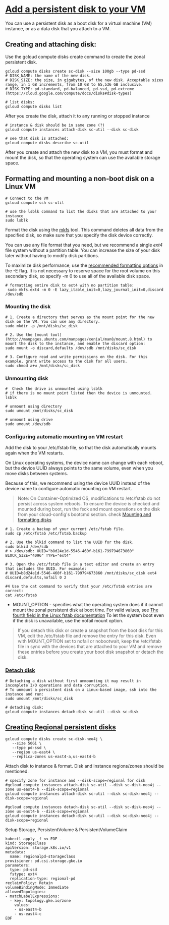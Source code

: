 # [Add a persistent disk to your VM](https://cloud.google.com/compute/docs/disks/add-persistent-disk)

You can use a persistent disk as a boot disk for a virtual machine (VM) instance, 
or as a data disk that you attach to a VM.

## Creating and attaching disk:

Use the gcloud compute disks create command to create the zonal persistent disk.
```shell
gcloud compute disks create sc-disk --size 100gb --type pd-ssd
# DISK_NAME: the name of the new disk.
# DISK_SIZE: the size, in gigabytes, of the new disk. Acceptable sizes range, in 1 GB increments, from 10 GB to 65,536 GB inclusive.
# DISK_TYPE: pd-standard, pd-balanced, pd-ssd, pd-extreme (https://cloud.google.com/compute/docs/disks#disk-types)

# list disks:
gcloud compute disks list
```

After you create the disk, attach it to any running or stopped instance
```shell
# instance & disk should be in same zone (?)
gcloud compute instances attach-disk sc-util --disk sc-disk

# see that disk is attached:
gcloud compute disks describe sc-util
```
After you create and attach the new disk to a VM, you must format and mount the disk, so that the operating system can use the available storage space.


## Formatting and mounting a non-boot disk on a Linux VM

```shell
# Connect to the VM
gcloud compute ssh sc-util

# use the lsblk command to list the disks that are attached to your instance
sudo lsblk
```
Format the disk using the [mkfs](http://manpages.ubuntu.com/manpages/xenial/man8/mkfs.8.html) tool. 
This command deletes all data from the specified disk, so make sure that you specify the disk device correctly.

You can use any file format that you need, but we recommend a single *ext4* file system without a partition table. 
You can increase the size of your disk later without having to modify disk partitions.

To maximize disk performance, use the [recommended formatting options](https://cloud.google.com/compute/docs/disks/optimizing-pd-performance#formatting_parameters) 
in the -E flag. It is not necessary to reserve space for the root volume on this secondary disk, 
so specify -m 0 to use all of the available disk space.

```shell
# formatting entire disk to ext4 with no partition table:
 sudo mkfs.ext4 -m 0 -E lazy_itable_init=0,lazy_journal_init=0,discard /dev/sdb
```

### Mounting the disk
```shell
# 1. Create a directory that serves as the mount point for the new disk on the VM. You can use any directory.
sudo mkdir -p /mnt/disks/sc_disk

# 2. Use the [mount tool](http://manpages.ubuntu.com/manpages/xenial/man8/mount.8.html) to mount the disk to the instance, and enable the discard option:
sudo mount -o discard,defaults /dev/sdb /mnt/disks/sc_disk

# 3. Configure read and write permissions on the disk. For this example, grant write access to the disk for all users.
sudo chmod a+w /mnt/disks/sc_disk
```

### Unmounting disk
```shell
#  Check the drive is unmounted using lsblk
# if there is no mount point listed then the device is unmounted.
lsblk

# unmount using directory
sudo umount /mnt/disks/sc_disk

# unmount using drive
sudo umount /dev/sdb
```

### Configuring automatic mounting on VM restart
Add the disk to your /etc/fstab file, so that the disk automatically mounts again when the VM restarts.

On Linux operating systems, the device name can change with each reboot, 
but the device UUID always points to the same volume, even when you move disks between systems. 

Because of this, we recommend using the device UUID instead of the device name to configure automatic mounting on VM restart.

> Note: On Container-Optimized OS, modifications to /etc/fstab do not persist across system reboots. 
> To ensure the device is checked and mounted during boot, run the fsck and mount operations on the disk from your cloud-config's bootcmd section.
> check [Mounting and formatting disks](https://cloud.google.com/container-optimized-os/docs/concepts/disks-and-filesystem#mounting_and_formatting_disks)

```shell
# 1. Create a backup of your current /etc/fstab file.
sudo cp /etc/fstab /etc/fstab.backup

# 2. Use the blkid command to list the UUID for the disk.
sudo blkid /dev/sdb
# > /dev/sdb: UUID="b8d24e1d-5546-460f-b161-799794673860" BLOCK_SIZE="4096" TYPE="ext4"

# 3. Open the /etc/fstab file in a text editor and create an entry that includes the UUID. For example:
# UUID=b8d24e1d-5546-460f-b161-799794673860 /mnt/disks/sc_disk ext4 discard,defaults,nofail 0 2

#4 Use the cat command to verify that your /etc/fstab entries are correct:
cat /etc/fstab
```
- MOUNT_OPTION - specifies what the operating system does if it cannot mount the zonal persistent disk at boot time.
  For valid values, see [The fourth field in the Linux fstab documentation](https://man7.org/linux/man-pages/man5/fstab.5.html)
  To let the system boot even if the disk is unavailable, use the nofail mount option.

> If you detach this disk or create a snapshot from the boot disk for this VM, edit the /etc/fstab file and remove the entry for this disk. 
> Even with MOUNT_OPTION set to nofail or nobootwait, keep the /etc/fstab file in sync with the devices that are attached to your VM 
> and remove these entries before you create your boot disk snapshot or detach the disk.


### [Detach disk](https://cloud.google.com/sdk/gcloud/reference/compute/instances/detach-disk)

```shell
# Detaching a disk without first unmounting it may result in incomplete I/O operations and data corruption. 
# To unmount a persistent disk on a Linux-based image, ssh into the instance and run:
sudo umount /mnt/disks/sc_disk

# detaching disk:
gcloud compute instances detach-disk sc-util --disk sc-disk
```



## [Creating Regional persistent disks](https://cloud.google.com/kubernetes-engine/docs/how-to/persistent-volumes/regional-pd#regional_persistent_disks)

```shell
gcloud compute disks create sc-disk-neo4j \
   --size 50Gi \
   --type pd-ssd \
   --region us-east4 \
   --replica-zones us-east4-a,us-east4-b
```

Attach disk to instance & format. Disk and instance regions/zones should be mentioned.
```shell
# specify zone for instance and --disk-scope=regional for disk
#gcloud compute instances attach-disk sc-util --disk sc-disk-neo4j --zone us-east4-b --disk-scope=regional
gcloud compute instances attach-disk sc-util --disk sc-disk-neo4j --disk-scope=regional

#gcloud compute instances detach-disk sc-util --disk sc-disk-neo4j --zone us-east4-b --disk-scope=regional
gcloud compute instances detach-disk sc-util --disk sc-disk-neo4j --disk-scope=regional
```

Setup Storage, PersistentVolume & PersistentVolumeClaim
```shell
kubectl apply -f << EOF -
kind: StorageClass
apiVersion: storage.k8s.io/v1
metadata:
  name: regionalpd-storageclass
provisioner: pd.csi.storage.gke.io
parameters:
  type: pd-ssd
  fstype: ext4
  replication-type: regional-pd
reclaimPolicy: Retain
volumeBindingMode: Immediate
allowedTopologies:
- matchLabelExpressions:
  - key: topology.gke.io/zone
    values:
    - us-east4-b
    - us-east4-c
EOF

```
